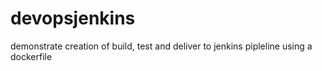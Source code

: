 # devopsjenkins
demonstrate creation of build, test and deliver to jenkins pipleline using a dockerfile
